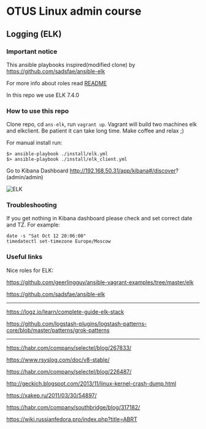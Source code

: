 
# OTUS Linux admin course

## Logging (ELK)

### Important notice

This ansible playbooks inspired(modified clone) by https://github.com/sadsfae/ansible-elk 

For more info about roles read [README](ans-elk/readme.md)

In this repo we use ELK 7.4.0

### How to use this repo

Clone repo, cd `ans-elk`, run `vagrant up`. Vagrant will build two machines elk and elkclient. Be patient it can take long time. Make coffee and relax ;)

For manual install run:
```
$> ansible-playbook ./install/elk.yml
$> ansible-playbook ./install/elk_client.yml
```

Go to Kibana Dashboard http://192.168.50.31/app/kibana#/discover? (admin/admin)

![ELK](ans-elk/image/kibana.png?raw=true "You will see page like this")

### Troubleshooting

If you get nothing in Kibana dashboard please check  and set correct date and TZ. For example:
```
date -s "Sat Oct 12 20:06:00"
timedatectl set-timezone Europe/Moscow
```

### Useful links

Nice roles for ELK:

https://github.com/geerlingguy/ansible-vagrant-examples/tree/master/elk

https://github.com/sadsfae/ansible-elk

---------

https://logz.io/learn/complete-guide-elk-stack

https://github.com/logstash-plugins/logstash-patterns-core/blob/master/patterns/grok-patterns

--------

https://habr.com/company/selectel/blog/267833/

https://www.rsyslog.com/doc/v8-stable/

https://habr.com/company/selectel/blog/226487/

http://geckich.blogspot.com/2013/11/linux-kernel-crash-dump.html

https://xakep.ru/2011/03/30/54897/

https://habr.com/company/southbridge/blog/317182/

https://wiki.russianfedora.pro/index.php?title=ABRT